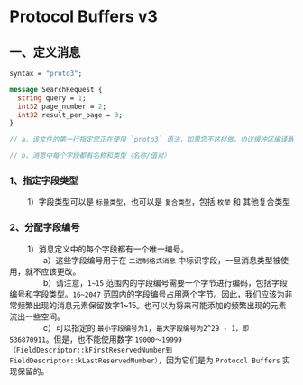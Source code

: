 # Protocol Buffers v3

## 一、定义消息
```proto
syntax = "proto3";

message SearchRequest {
  string query = 1;
  int32 page_number = 2;
  int32 result_per_page = 3;
}

// a、该文件的第一行指定您正在使用 `proto3` 语法，如果您不这样做，协议缓冲区编译器将假定您正在使用 `proto2`。这必须是文件的第一个非空、非注释行。

// b、消息中每个字段都有名称和类型（名称/值对）
```



### 1、指定字段类型

&emsp;&emsp; 1）字段类型可以是 `标量类型`，也可以是 `复合类型`，包括 `枚举` 和 其他复合类型

### 2、分配字段编号

&emsp;&emsp; 1）消息定义中的每个字段都有一个唯一编号。</br>
&emsp;&emsp;&emsp;&emsp; a）这些字段编号用于在 `二进制格式消息` 中标识字段，一旦消息类型被使用，就不应该更改。</br>
&emsp;&emsp;&emsp;&emsp; b）请注意，`1~15` 范围内的字段编号需要一个字节进行编码，包括字段编号和字段类型。`16~2047` 范围内的字段编号占用两个字节。因此，我们应该为非常频繁出现的消息元素保留数字1~15。也可以为将来可能添加的频繁出现的元素流出一些空间。</br>
&emsp;&emsp;&emsp;&emsp; c）可以指定的 `最小字段编号为1`，`最大字段编号为2^29 - 1，即 536870911`。但是，也不能使用数字 `19000～19999（FieldDescriptor::kFirstReservedNumber到 FieldDescriptor::kLastReservedNumber）`，因为它们是为 `Protocol Buffers` 实现保留的。</br>